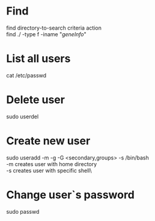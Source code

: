 # Find
find directory-to-search criteria action \
find ./ -type f -iname "*geneInfo*"

# List all users
cat /etc/passwd

# Delete user
sudo userdel <usename>

# Create new user 
sudo useradd -m -g <primary> -G <secondary,groups> -s /bin/bash <name> \
  -m creates user with home directory\
  -s creates user with specific shell\


# Change user`s password
sudo passwd <username>
